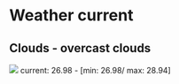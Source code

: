 # Weather current
## Clouds - overcast clouds

![](http://openweathermap.org/img/wn/04d@2x.png)
current: 26.98 - [min: 26.98/ max: 28.94]
        